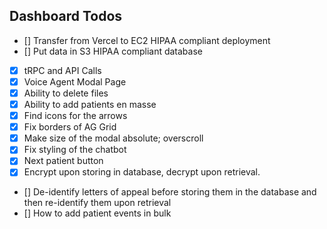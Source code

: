 
## Dashboard Todos
- [] Transfer from Vercel to EC2 HIPAA compliant deployment
- [] Put data in S3 HIPAA compliant database
- [x] tRPC and API Calls
- [x] Voice Agent Modal Page
- [x] Ability to delete files
- [x] Ability to add patients en masse
- [x] Find icons for the arrows
- [x] Fix borders of AG Grid
- [x] Make size of the modal absolute; overscroll
- [x] Fix styling of the chatbot
- [x] Next patient button
- [x] Encrypt upon storing in database, decrypt upon retrieval.
- [] De-identify letters of appeal before storing them in the database and then re-identify them upon retrieval
- [] How to add patient events in bulk